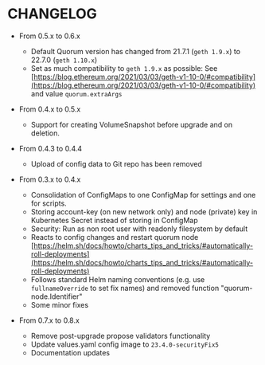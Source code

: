 # CHANGELOG

- From 0.5.x to 0.6.x
  - Default Quorum version has changed from 21.7.1 (`geth 1.9.x`) to 22.7.0 (`geth 1.10.x`)
  - Set as much compatibility to `geth 1.9.x` as possible: See [https://blog.ethereum.org/2021/03/03/geth-v1-10-0/#compatibility](https://blog.ethereum.org/2021/03/03/geth-v1-10-0/#compatibility) and value `quorum.extraArgs`

- From 0.4.x to 0.5.x
  - Support for creating VolumeSnapshot before upgrade and on deletion.

- From 0.4.3 to 0.4.4
  - Upload of config data to Git repo has been removed

- From 0.3.x to 0.4.x
  - Consolidation of ConfigMaps to one ConfigMap for settings and one for scripts.
  - Storing account-key (on new network only) and node (private) key in Kubernetes Secret instead of storing in ConfigMap
  - Security: Run as non root user with readonly filesystem by default
  - Reacts to config changes and restart quorum node [https://helm.sh/docs/howto/charts_tips_and_tricks/#automatically-roll-deployments](https://helm.sh/docs/howto/charts_tips_and_tricks/#automatically-roll-deployments)
  - Follows standard Helm naming conventions (e.g. use `fullnameOverride` to set fix names) and removed function "quorum-node.Identifier"
  - Some minor fixes

- From 0.7.x to 0.8.x
  - Remove post-upgrade propose validators functionality
  - Update values.yaml config image to `23.4.0-securityFix5`
  - Documentation updates